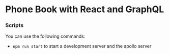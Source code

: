 # Phone Book with React and GraphQL



### Scripts

You can use the following commands:

- `npm run start` to start a development server and the apollo server
